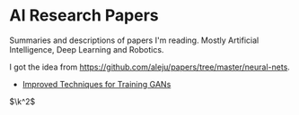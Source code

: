 # AI Research Papers

Summaries and descriptions of papers I'm reading. Mostly Artificial Intelligence, Deep Learning and Robotics.

I got the idea from https://github.com/aleju/papers/tree/master/neural-nets.

- [Improved Techniques for Training GANs](https://github.com/nvdomidi/ai-research-papers/blob/master/Improved-Techniques-for-Training-GANs.md)


$\k^2$

